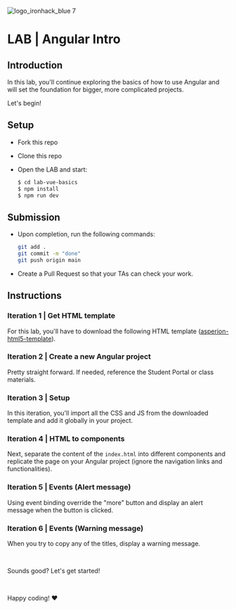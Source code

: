 ![logo_ironhack_blue 7](https://user-images.githubusercontent.com/23629340/40541063-a07a0a8a-601a-11e8-91b5-2f13e4e6b441.png)

# LAB | Angular Intro

## Introduction

In this lab, you'll continue exploring the basics of how to use Angular and will set the foundation for bigger, more complicated projects.

Let's begin!

## Setup

- Fork this repo

- Clone this repo

- Open the LAB and start:

  ```bash
  $ cd lab-vue-basics
  $ npm install
  $ npm run dev
  ```


## Submission

- Upon completion, run the following commands:

  ```bash
  git add .
  git commit -m "done"
  git push origin main
  ```

- Create a Pull Request so that your TAs can check your work.


<!-- ## Getting Started -->

## Instructions

### Iteration 1 | Get HTML template

For this lab, you'll have to download the following HTML template ([asperion-html5-template](https://github.com/ironhack-labs/lesson-code-java-lab-7.02-template)).

### Iteration 2 | Create a new Angular project

Pretty straight forward. If needed, reference the Student Portal or class materials.

### Iteration 3 | Setup

In this iteration, you'll import all the CSS and JS from the downloaded template and add it globally in your project.

### Iteration 4 | HTML to components

Next, separate the content of the `index.html` into different components and replicate the page on your Angular project (ignore the navigation links and functionalities).

### Iteration 5 | Events (Alert message)

Using event binding override the "more" button and display an alert message when the button is clicked.

### Iteration 6 | Events (Warning message)

When you try to copy any of the titles, display a warning message.

<br>

Sounds good? Let's get started!

<br>

Happy coding! :heart:
